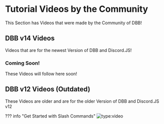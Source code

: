 # Tutorial Videos by the Community

This Section has Videos that were made by the Community of DBB!

## DBB v14 Videos
Videos that are for the newest Version of DBB and Discord.JS!

### Coming Soon!
These Videos will follow here soon!

## DBB v12 Videos (Outdated)
These Videos are older and are for the older Version of DBB and Discord.JS v12

??? info "Get Started with Slash Commands"
    ![type:video](https://www.youtube.com/embed/FvFSlUNE6lQ)

